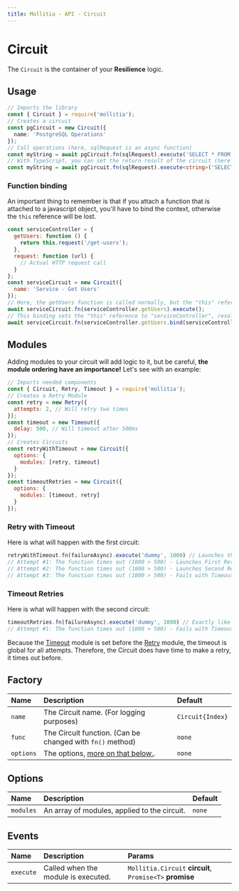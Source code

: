 ```yaml
---
title: Mollitia - API - Circuit
---
```

# Circuit

The `Circuit` is the container of your **Resilience** logic.

## Usage

``` typescript
// Imports the library
const { Circuit } = require('mollitia');
// Creates a circuit
const pgCircuit = new Circuit({
  name: 'PostgreSQL Operations'
});
// Call operations (here, sqlRequest is an async function)
const myString = await pgCircuit.fn(sqlRequest).execute('SELECT * FROM Mollitia;');
// With TypeScript, you can set the return result of the circuit (here it's a string)
const myString = await pgCircuit.fn(sqlRequest).execute<string>('SELECT * FROM Mollitia;');
```

### Function binding

An important thing to remember is that if you attach a function that is attached to a javascript object, you'll have to bind the context, otherwise the `this` reference will be lost.

``` javascript
const serviceController = {
  getUsers: function () {
    return this.request('/get-users');
  },
  request: function (url) {
    // Actual HTTP request call
  }
};
const serviceCircuit = new Circuit({
  name: 'Service - Get Users'
});
// Here, the getUsers function is called normally, but the "this" reference is lost, meaning "this.request" will throw an error
await serviceCircuit.fn(serviceController.getUsers).execute();
// This binding sets the "this" reference to "serviceController", resolving the above issue
await serviceCircuit.fn(serviceController.getUsers.bind(serviceController)).execute();
```

## Modules

Adding modules to your circuit will add logic to it, but be careful, **the module ordering have an importance!**
Let's see with an example:

``` javascript
// Imports needed components
const { Circuit, Retry, Timeout } = require('mollitia');
// Creates a Retry Module
const retry = new Retry({
  attempts: 2, // Will retry two times
});
const timeout = new Timeout({
  delay: 500, // Will timeout after 500ms
});
// Creates Circuits
const retryWithTimeout = new Circuit({
  options: {
    modules: [retry, timeout]
  }
});
const timeoutRetries = new Circuit({
  options: {
    modules: [timeout, retry]
  }
});
```

### Retry with Timeout

Here is what will happen with the first circuit:

``` javascript
retryWithTimeout.fn(failureAsync).execute('dummy', 1000) // Launches the failureAsync method, that will return "dummy", and will take 1000ms to complete
// Attempt #1: The function times out (1000 > 500) - Launches First Retry
// Attempt #2: The function times out (1000 > 500) - Launches Second Retry
// Attempt #3: The function times out (1000 > 500) - Fails with TimeoutError
```

### Timeout Retries

Here is what will happen with the second circuit:

``` javascript
timeoutRetries.fn(failureAsync).execute('dummy', 1000) // Exactly like before
// Attempt #1: The function times out (1000 > 500) - Fails with TimeoutError
```

Because the [Timeout](/api/module/timeout) module is set before the [Retry](/api/module/retry) module, the timeout is global for all attempts.
Therefore, the Circuit does have time to make a retry, it times out before.

## Factory

| Name      | Description                                               | Default          |
|:----------|:----------------------------------------------------------|:-----------------|
| `name`    | The Circuit name. (For logging purposes)                  | `Circuit{Index}` |
| `func`    | The Circuit function. (Can be changed with `fn()` method) | `none`           |
| `options` | The options, [more on that below.](#options).             | `none`           |

## Options

| Name      | Description                                  | Default |
|:----------|:---------------------------------------------|:--------|
| `modules` | An array of modules, applied to the circuit. | `none`  |

## Events

| Name       | Description                          | Params                                                   |
|:-----------|:-------------------------------------|:---------------------------------------------------------|
| `execute`  | Called when the module is executed.  | `Mollitia.Circuit` **circuit**, `Promise<T>` **promise** |
